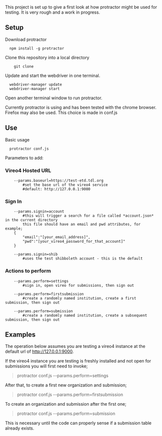 This project is set up to give a first look at how protractor might be used for testing.  It is very rough and a work in progress. 

## Setup ##
Download protractor

```
  npm install -g protractor
```


Clone this repository into a local directory

```
	git clone
```


Update and start the webdriver in one terminal.

```
  webdriver-manager update
  webdriver-manager start
```


Open another terminal window to run protractor.


Currently protractor is using and has been tested with the chrome browser.
Firefox may also be used.  This choice is made in conf.js

## Use ##

Basic usage

```
  protractor conf.js
```


Parameters to add:


### Vireo4 Hosted URL ###

```
	--params.baseurl=https://test-etd.tdl.org
		#set the base url of the vireo4 service
		#default: http://127.0.0.1:9000
```

### Sign In ###
```
	--params.signin=account
		#this will trigger a search for a file called *account.json* in the current directory
		this file should have an email and pwd attributes, for example;
	{
		"email":"[your_email_address]",
		"pwd":"[your_vireo4_password_for_that_account]"
	}
```

```
	--params.signin=shib
		#uses the test shibboleth account - this is the default
```


### Actions to perform ###

```
	--params.perform=settings
		#sign in, open vireo for submissions, then sign out

	--params.perform=firstsubmission
		#create a randomly named institution, create a first submission, then sign out

	--params.perform=submission
		#create a randomly named institution, create a subsequent submission, then sign out
```



## Examples ##

The operation below assumes you are testing a vireo4 instance at the default url of http://127.0.0.1:9000.

If the vireo4 instance you are testing is freshly installed and not open for submissions you will first need to invoke;

> protractor conf.js --params.perform=settings


After that, to create a first new organization and submission;

> protractor conf.js --params.perform=firstsubmission

To create an organization and submission after the first one; 

> protractor conf.js --params.perform=submission


This is necessary until the code can properly sense if a submission table already exists.

 










